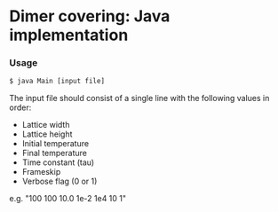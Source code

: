 # Dimer covering: Java implementation #

### Usage ###

```bash
$ java Main [input file]
```

The input file should consist of a single line with the following values in order:
* Lattice width
* Lattice height
* Initial temperature
* Final temperature
* Time constant (tau)
* Frameskip
* Verbose flag (0 or 1)

e.g. "100 100 10.0 1e-2 1e4 10 1"
